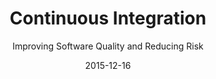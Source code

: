 ---
id: '978-0321336385'
title: 'Continuous Integration'
subtitle: 'Improving Software Quality and Reducing Risk'
language: 'en-US'
status: 'Read'
coverPath: 'continuous-integration'
date: '2015-12-16'
edition: '1st'
publishDate: '2007-06-29'
authors: ['Paul Duvall', 'Stephen Matyas']
---